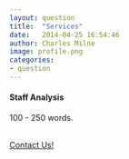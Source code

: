 ```yaml
---
layout: question
title:  "Services"
date:   2014-04-25 16:54:46
author: Charles Milne
image: profile.png
categories:
- question
---
```

#### Staff Analysis
100 - 250 words.

<p><br/><a href="{{ "/contact/" | prepend: site.baseurl }}" class="btn btn-theme">Contact Us!</a></p>
